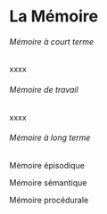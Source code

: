 La Mémoire
=======================

###### Mémoire à court terme 
xxxx

###### Mémoire de travail
xxxx

###### Mémoire à long terme 

Mémoire épisodique

Mémoire sémantique

Mémoire procédurale
